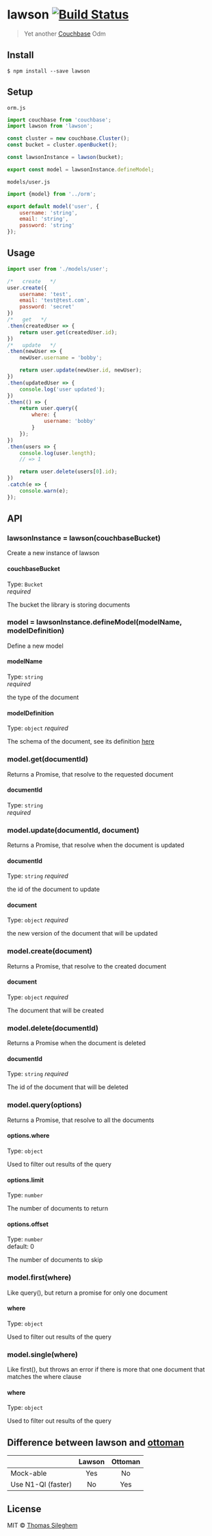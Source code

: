 # lawson [![Build Status](https://travis-ci.org/mastilver/lawson.svg?branch=master)](https://travis-ci.org/mastilver/lawson)

> Yet another [Couchbase](http://www.couchbase.com/) Odm


## Install

```
$ npm install --save lawson
```


## Setup

`orm.js`
```js
import couchbase from 'couchbase';
import lawson from 'lawson';

const cluster = new couchbase.Cluster();
const bucket = cluster.openBucket();

const lawsonInstance = lawson(bucket);

export const model = lawsonInstance.defineModel;
```

`models/user.js`
```js
import {model} from '../orm';

export default model('user', {
    username: 'string',
    email: 'string',
    password: 'string'
});
```

## Usage

```js
import user from './models/user';

/*   create   */
user.create({
    username: 'test',
    email: 'test@test.com',
    password: 'secret'
})
/*   get   */
.then(createdUser => {
    return user.get(createdUser.id);
})
/*   update   */
.then(newUser => {
    newUser.username = 'bobby';

    return user.update(newUser.id, newUser);
})
.then(updatedUser => {
    console.log('user updated');
})
.then(() => {
    return user.query({
        where: {
            username: 'bobby'
        }
    });
})
.then(users => {
    console.log(user.length);
    // => 1

    return user.delete(users[0].id);
})
.catch(e => {
    console.warn(e);
});
```


## API

### lawsonInstance = lawson(couchbaseBucket)

Create a new instance of lawson

#### couchbaseBucket

Type: `Bucket`  
*required*

The bucket the library is storing documents

### model = lawsonInstance.defineModel(modelName, modelDefinition)

Define a new model

#### modelName

Type: `string`  
*required*

the type of the document

#### modelDefinition

Type: `object`
*required*

The schema of the document, see its definition [here](https://github.com/mastilver/db-schema-validator#schema-definition)

### model.get(documentId)

Returns a Promise, that resolve to the requested document

#### documentId

Type: `string`  
*required*

### model.update(documentId, document)

Returns a Promise, that resolve when the document is updated

#### documentId

Type: `string`
*required*

the id of the document to update

#### document

Type: `object`
*required*

the new version of the document that will be updated

### model.create(document)

Returns a Promise, that resolve to the created document

#### document

Type: `object`
*required*

The document that will be created

### model.delete(documentId)

Returns a Promise when the document is deleted

#### documentId

Type: `string`
*required*

The id of the document that will be deleted

### model.query(options)

Returns a Promise, that resolve to all the documents

#### options.where

Type: `object`

Used to filter out results of the query

#### options.limit

Type: `number`

The number of documents to return

#### options.offset

Type: `number`  
default: 0

The number of documents to skip

### model.first(where)

Like query(), but return a promise for only one document

#### where

Type: `object`

Used to filter out results of the query

### model.single(where)

Like first(), but throws an error if there is more that one document that matches the where clause

#### where

Type: `object`

Used to filter out results of the query


## Difference between lawson and [ottoman](https://github.com/couchbaselabs/node-ottoman)

|                       | Lawson        | Ottoman       |
| :-------------------- | :-----------: | :-----------: |
| Mock-able             |      Yes      |      No       |
| Use N1-Ql (faster)    |      No       |      Yes      |


## License

MIT © [Thomas Sileghem](http://mastilver.com)
